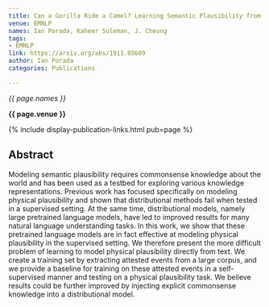 ```yaml
---
title: Can a Gorilla Ride a Camel? Learning Semantic Plausibility from Text
venue: EMNLP
names: Ian Porada, Kaheer Suleman, J. Cheung
tags:
- EMNLP
link: https://arxiv.org/abs/1911.05689
author: Ian Porada
categories: Publications

---
```


*{{ page.names }}*

**{{ page.venue }}**

{% include display-publication-links.html pub=page %}

## Abstract

Modeling semantic plausibility requires commonsense knowledge about the world and has been used as a testbed for exploring various knowledge representations. Previous work has focused specifically on modeling physical plausibility and shown that distributional methods fail when tested in a supervised setting. At the same time, distributional models, namely large pretrained language models, have led to improved results for many natural language understanding tasks. In this work, we show that these pretrained language models are in fact effective at modeling physical plausibility in the supervised setting. We therefore present the more difficult problem of learning to model physical plausibility directly from text. We create a training set by extracting attested events from a large corpus, and we provide a baseline for training on these attested events in a self-supervised manner and testing on a physical plausibility task. We believe results could be further improved by injecting explicit commonsense knowledge into a distributional model.
